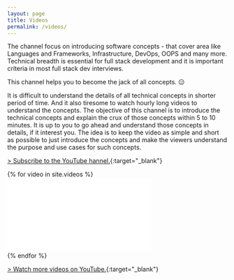 ```yaml
---
layout: page
title: Videos
permalink: /videos/
---
```

The channel focus on introducing software concepts - that cover area like Languages and Frameworks, Infrastructure, DevOps, OOPS and many more. Technical breadth is essential for full stack development and it is important criteria in most full stack dev interviews. 

This channel helps you to become the jack of all concepts. 😑

It is difficult to understand the details of all technical concepts in shorter period of time. And it also tiresome to watch hourly long videos to understand the concepts. The objective of this channel is to introduce the technical concepts and explain the crux of those concepts within 5 to 10 minutes. It is up to you to go ahead and understand those concepts in details, if it interest you. The idea is to keep the video as simple and short as possible to just introduce the concepts and make the viewers understand the purpose and use cases for such concepts. 

[> Subscribe to the YouTube hannel.](https://www.youtube.com/@jawahar.selvaraj?sub_confirmation=1){:target="_blank"}
<div class="video-container">
{% for video in site.videos %}
<div class="video"> 
  <iframe src="{{video.link}}" width="330" height="170" title="YouTube video player" frameborder="0" allow="accelerometer; autoplay; clipboard-write; encrypted-media; gyroscope; picture-in-picture; web-share" allowfullscreen></iframe>
</div>
{% endfor %}
</div>

[> Watch more videos on YouTube.](https://www.youtube.com/@jawahar.nutshell/videos){:target="_blank"}